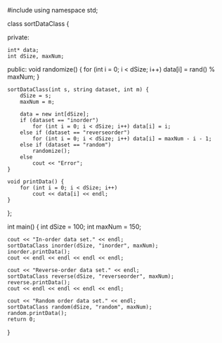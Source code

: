 #include <iostream>
using namespace std;

class sortDataClass {

private:

    int* data;
    int dSize, maxNum;

public:
    void randomize() {
        for (int i = 0; i < dSize; i++)
            data[i] = rand() % maxNum;
    }

    sortDataClass(int s, string dataset, int m) {
        dSize = s;
        maxNum = m;

        data = new int[dSize];
        if (dataset == "inorder")
            for (int i = 0; i < dSize; i++) data[i] = i;
        else if (dataset == "reverseorder")
            for (int i = 0; i < dSize; i++) data[i] = maxNum - i - 1;
        else if (dataset == "random")
            randomize();
        else
            cout << "Error";
    }

    void printData() {
        for (int i = 0; i < dSize; i++)
            cout << data[i] << endl;
    }
};

int main() {
    int dSize = 100;
    int maxNum = 150;

    cout << "In-order data set." << endl;
    sortDataClass inorder(dSize, "inorder", maxNum);
    inorder.printData();
    cout << endl << endl << endl << endl;

    cout << "Reverse-order data set." << endl;
    sortDataClass reverse(dSize, "reverseorder", maxNum);
    reverse.printData();
    cout << endl << endl << endl << endl;

    cout << "Random order data set." << endl;
    sortDataClass random(dSize, "random", maxNum);
    random.printData();
    return 0;
}

